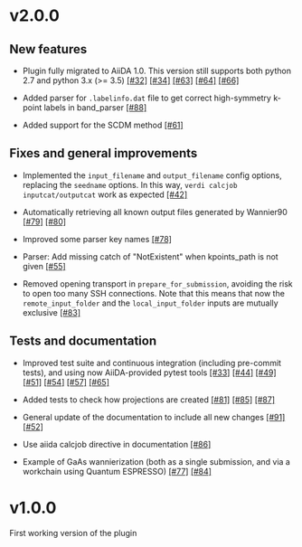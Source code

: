 # v2.0.0

## New features
- Plugin fully migrated to AiiDA 1.0. This version still supports both python 2.7 and python 3.x (>= 3.5) [[#32]](https://github.com/aiidateam/aiida-wannier90/pull/32) [[#34]](https://github.com/aiidateam/aiida-wannier90/pull/34) [[#63]](https://github.com/aiidateam/aiida-wannier90/pull/63) [[#64]](https://github.com/aiidateam/aiida-wannier90/pull/64) [[#66]](https://github.com/aiidateam/aiida-wannier90/pull/66)

- Added parser for `.labelinfo.dat` file to get correct high-symmetry k-point labels in band_parser [[#88]](https://github.com/aiidateam/aiida-wannier90/pull/88)

- Added support for the SCDM method [[#61]](https://github.com/aiidateam/aiida-wannier90/pull/61)

## Fixes and general improvements

- Implemented the `input_filename` and `output_filename` config options, replacing the `seedname` options. In this way, `verdi calcjob inputcat/outputcat` work as expected [[#42]](https://github.com/aiidateam/aiida-wannier90/pull/42)

- Automatically retrieving all known output files generated by Wannier90 [[#79]](https://github.com/aiidateam/aiida-wannier90/pull/79) [[#80]](https://github.com/aiidateam/aiida-wannier90/pull/80)

- Improved some parser key names [[#78]](https://github.com/aiidateam/aiida-wannier90/pull/78)

- Parser: Add missing catch of "NotExistent" when kpoints_path is not given [[#55]](https://github.com/aiidateam/aiida-wannier90/pull/55)

- Removed opening transport in `prepare_for_submission`, avoiding the risk to open too many SSH connections. Note that this means that now the `remote_input_folder` and the `local_input_folder` inputs are mutually exclusive [[#83]](https://github.com/aiidateam/aiida-wannier90/pull/83)

## Tests and documentation

- Improved test suite and continuous integration (including pre-commit tests), and using now AiiDA-provided pytest tools [[#33]](https://github.com/aiidateam/aiida-wannier90/pull/33) [[#44]](https://github.com/aiidateam/aiida-wannier90/pull/44) [[#49]](https://github.com/aiidateam/aiida-wannier90/pull/49) [[#51]](https://github.com/aiidateam/aiida-wannier90/pull/51) [[#54]](https://github.com/aiidateam/aiida-wannier90/pull/54) [[#57]](https://github.com/aiidateam/aiida-wannier90/pull/57) [[#65]](https://github.com/aiidateam/aiida-wannier90/pull/65)

- Added tests to check how projections are created [[#81]](https://github.com/aiidateam/aiida-wannier90/pull/81) [[#85]](https://github.com/aiidateam/aiida-wannier90/pull/85) [[#87]](https://github.com/aiidateam/aiida-wannier90/pull/87)

- General update of the documentation to include all new changes [[#91]](https://github.com/aiidateam/aiida-wannier90/pull/91) [[#52]](https://github.com/aiidateam/aiida-wannier90/pull/52)

- Use aiida calcjob directive in documentation [[#86]](https://github.com/aiidateam/aiida-wannier90/pull/86) 

- Example of GaAs wannierization (both as a single submission, and via a workchain using Quantum ESPRESSO) [[#77]](https://github.com/aiidateam/aiida-wannier90/pull/77) [[#84]](https://github.com/aiidateam/aiida-wannier90/pull/84)
  
# v1.0.0
First working version of the plugin